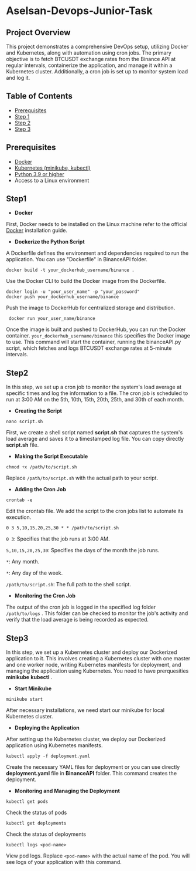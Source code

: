 # Aselsan-Devops-Junior-Task

## Project Overview
This project demonstrates a comprehensive DevOps setup, utilizing Docker and Kubernetes, along with automation using cron jobs. The primary objective is to fetch BTCUSDT exchange rates from the Binance API at regular intervals, containerize the application, and manage it within a Kubernetes cluster. Additionally, a cron job is set up to monitor system load and log it.

## Table of Contents
- [Prerequisites](#prerequisites)
- [Step 1](#step1)
- [Step 2](#step2)
- [Step 3](#step3)

## Prerequisites
- [Docker](https://docs.docker.com/engine/install/)
- [Kubernetes (minikube, kubectl)](https://kubernetes.io/docs/setup/)
- [Python 3.9 or higher](https://www.python.org/downloads/)
- Access to a Linux environment

## Step1
- **Docker**

First, Docker needs to be installed on the Linux machine refer to the official [Docker](https://docs.docker.com/engine/install/) installation guide.

- **Dockerize the Python Script**

A Dockerfile defines the environment and dependencies required to run the application. You can use "Dockerfile" in BinanceAPI folder.
```
docker build -t your_dockerhub_username/binance .
```
Use the Docker CLI to build the Docker image from the Dockerfile.
  ```
docker login -u "your_user_name" -p "your_password"
docker push your_dockerhub_username/binance
```
Push the image to DockerHub for centralized storage and distribution.
```
 docker run your_user_name/binance
```
Once the image is built and pushed to DockerHub, you can run the Docker container. `your_dockerhub_username/binance` this specifies the Docker image to use. This command will start the container, running the binanceAPI.py script, which fetches and logs BTCUSDT exchange rates at 5-minute intervals.

## Step2
In this step, we set up a cron job to monitor the system's load average at specific times and log the information to a file. The cron job is scheduled to run at 3:00 AM on the 5th, 10th, 15th, 20th, 25th, and 30th of each month.

- **Creating the Script**
```
nano script.sh
```
First, we create a shell script named **script.sh** that captures the system's load average and saves it to a timestamped log file. You can copy directly **script.sh** file.

- **Making the Script Executable**
``` 
chmod +x /path/to/script.sh
```
Replace `/path/to/script.sh` with the actual path to your script.

- **Adding the Cron Job**
```
crontab -e
```
Edit the crontab file. We add the script to the cron jobs list to automate its execution.

```
0 3 5,10,15,20,25,30 * * /path/to/script.sh
```
`0 3`: Specifies that the job runs at 3:00 AM.

`5,10,15,20,25,30`: Specifies the days of the month the job runs.

`*`: Any month.

`*`: Any day of the week.

 `/path/to/script.sh`: The full path to the shell script.

 - **Monitoring the Cron Job**

 The output of the cron job is logged in the specified log folder `/path/to/logs` . This folder can be checked to monitor the job's activity and verify that the load average is being recorded as expected.

## Step3
In this step, we set up a Kubernetes cluster and deploy our Dockerized application to it. This involves creating a Kubernetes cluster with one master and one worker node, writing Kubernetes manifests for deployment, and managing the application using Kubernetes. You need to have prerquesities **minikube** **kubectl** .

- **Start Minikube**
```
minikube start
```
After necessary installations, we need start our minikube for local Kubernetes cluster.

- **Deploying the Application**
  
After setting up the Kubernetes cluster, we deploy our Dockerized application using Kubernetes manifests.
```
kubectl apply -f deployment.yaml
```
Create the necessary YAML files for deployment or you can use directly **deployment.yaml** file in **BinanceAPI** folder. This command creates the deployment.

 - **Monitoring and Managing the Deployment**

```
kubectl get pods
```
Check the status of pods

```
kubectl get deployments
```
Check the status of deployments

```
kubectl logs <pod-name>
```
View pod logs. Replace `<pod-name>` with the actual name of the pod. You will see logs of your application with this command.












